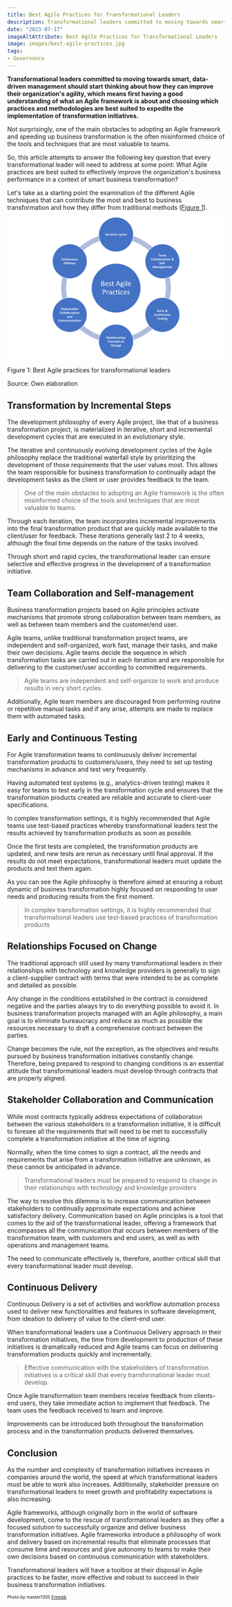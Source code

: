 ```yaml
---
title: Best Agile Practices for Transformational Leaders
description: Transformational leaders committed to moving towards smart, data-driven management should start thinking about how they can improve their organization's agility, which means first having a good understanding of what an agile framework is about and choosing which practices and methodologies are best suited to implement in each transformation initiative.
date: "2023-07-17"
imageAltAttribute: Best Agile Practices for Transformational Leaders
image: images/best-agile-practices.jpg
tags:
- Governance
---
```


**Transformational leaders committed to moving towards smart, data-driven management should start thinking about how they can improve their organization's agility, which means first having a good understanding of what an Agile framework is about and choosing which practices and methodologies are best suited to expedite the implementation of transformation initiatives.**

Not surprisingly, one of the main obstacles to adopting an Agile framework and speeding up business transformation is the often misinformed choice of the tools and techniques that are most valuable to teams.

So, this article attempts to answer the following key question that every transformational leader will need to address at some point: What Agile practices are best suited to effectively improve the organization's business performance in a context of smart business transformation?

Let's take as a starting point the examination of the different Agile techniques that can contribute the most and best to business transformation and how they differ from traditional methods ([Figure 1](#agile)).

<img src="index_files/best-agile-practices-1.png" alt="Best Agile Practices" id="agile"/>

Figure 1: Best Agile practices for transformational leaders 

Source: Own elaboration

## Transformation by Incremental Steps

The development philosophy of every Agile project, like that of a business transformation project, is materialized in iterative, short and incremental development cycles that are executed in an evolutionary style.

The iterative and continuously evolving development cycles of the Agile philosophy replace the traditional waterfall style by prioritizing the development of those requirements that the user values most. This allows the team responsible for business transformation to continually adapt the development tasks as the client or user provides feedback to the team.

> One of the main obstacles to adopting an Agile framework is the often misinformed choice of the tools and techniques that are most valuable to teams.

Through each iteration, the team incorporates incremental improvements into the final transformation product that are quickly made available to the client/user for feedback. These iterations generally last 2 to 4 weeks, although the final time depends on the nature of the tasks involved.

Through short and rapid cycles, the transformational leader can ensure selective and effective progress in the development of a transformation initiative.

## Team Collaboration and Self-management

Business transformation projects based on Agile principles activate mechanisms that promote strong collaboration between team members, as well as between team members and the customer/end user.

Agile teams, unlike traditional transformation project teams, are independent and self-organized, work fast, manage their tasks, and make their own decisions. Agile teams decide the sequence in which transformation tasks are carried out in each iteration and are responsible for delivering to the customer/user according to committed requirements.

> Agile teams are independent and self-organize to work and produce results in very short cycles.

Additionally, Agile team members are discouraged from performing routine or repetitive manual tasks and if any arise, attempts are made to replace them with automated tasks.

## Early and Continuous Testing

For Agile transformation teams to continuously deliver incremental transformation products to customers/users, they need to set up testing mechanisms in advance and test very frequently.

Having automated test systems (e.g., analytics-driven testing) makes it easy for teams to test early in the transformation cycle and ensures that the transformation products created are reliable and accurate to client-user specifications.

In complex transformation settings, it is highly recommended that Agile teams use test-based practices whereby transformational leaders test the results achieved by transformation products as soon as possible.

Once the first tests are completed, the transformation products are updated, and new tests are rerun as necessary until final approval. If the results do not meet expectations, transformational leaders must update the products and test them again.

As you can see the Agile philosophy is therefore aimed at ensuring a robust dynamic of business transformation highly focused on responding to user needs and producing results from the first moment.

> In complex transformation settings, it is highly recommended that transformational leaders use test-based practices of transformation products

## Relationships Focused on Change

The traditional approach still used by many transformational leaders in their relationships with technology and knowledge providers is generally to sign a client-supplier contract with terms that were intended to be as complete and detailed as possible.

Any change in the conditions established in the contract is considered negative and the parties always try to do everything possible to avoid it. In business transformation projects managed with an Agile philosophy, a main goal is to eliminate bureaucracy and reduce as much as possible the resources necessary to draft a comprehensive contract between the parties.

Change becomes the rule, not the exception, as the objectives and results pursued by business transformation initiatives constantly change. Therefore, being prepared to respond to changing conditions is an essential attitude that transformational leaders must develop through contracts that are properly aligned.

## Stakeholder Collaboration and Communication

While most contracts typically address expectations of collaboration between the various stakeholders in a transformation initiative, it is difficult to foresee all the requirements that will need to be met to successfully complete a transformation initiative at the time of signing.

Normally, when the time comes to sign a contract, all the needs and requirements that arise from a transformation initiative are unknown, as these cannot be anticipated in advance.

> Transformational leaders must be prepared to respond to change in their relationships with technology and knowledge providers

The way to resolve this dilemma is to increase communication between stakeholders to continually approximate expectations and achieve satisfactory delivery. Communication based on Agile principles is a tool that comes to the aid of the transformational leader, offering a framework that encompasses all the communication that occurs between members of the transformation team, with customers and end users, as well as with operations and management teams.

The need to communicate effectively is, therefore, another critical skill that every transformational leader must develop.

## Continuous Delivery

Continuous Delivery is a set of activities and workflow automation process used to deliver new functionalities and features in software development, from ideation to delivery of value to the client-end user.

When transformational leaders use a Continuous Delivery approach in their transformation initiatives, the time from development to production of these initiatives is dramatically reduced and Agile teams can focus on delivering transformation products quickly and incrementally.

> Effective communication with the stakeholders of transformation initiatives is a critical skill that every transformational leader must develop.

Once Agile transformation team members receive feedback from clients-end users, they take immediate action to implement that feedback. The team uses the feedback received to learn and improve.

Improvements can be introduced both throughout the transformation process and in the transformation products delivered themselves.

## Conclusion

As the number and complexity of transformation initiatives increases in companies around the world, the speed at which transformational leaders must be able to work also increases. Additionally, stakeholder pressure on transformational leaders to meet growth and profitability expectations is also increasing.

Agile frameworks, although originally born in the world of software development, come to the rescue of transformational leaders as they offer a focused solution to successfully organize and deliver business transformation initiatives. Agile frameworks introduce a philosophy of work and delivery based on incremental results that eliminate processes that consume time and resources and give autonomy to teams to make their own decisions based on continuous communication with stakeholders.

Transformational leaders will have a toolbox at their disposal in Agile practices to be faster, more effective and robust to succeed in their business transformation initiatives.

<p style= "font-size:10px;">Photo by master1305 <a href="https://www.freepik.es/foto-gratis/equipo-sentado-detras-escritorio-revisando-informes-hablando-vista-superior_12727164.htm#query=team%20communication&position=42&from_view=search&track=ais#position=42&query=team%20communication" target="_blank">Freepik</a></p>

